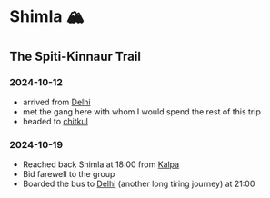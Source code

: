 # Shimla 🏔

## The Spiti-Kinnaur Trail

### 2024-10-12

- arrived from [Delhi](delhi#2024-10-11) 
- met the gang here with whom I would spend the rest of this trip
- headed to [chitkul](chitkul#2024-10-12)

### 2024-10-19

- Reached back Shimla at 18:00 from [Kalpa](kinnaur#2024-10-19)
- Bid farewell to the group
- Boarded the bus to [Delhi](delhi#2024-10-20) (another long tiring journey) at 21:00